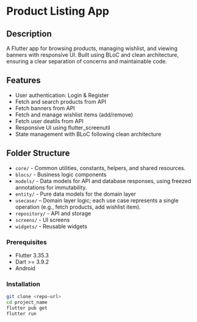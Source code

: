 # Product Listing App

## Description
A Flutter app for browsing products, managing wishlist, and viewing banners with responsive UI. Built using BLoC and clean architecture, ensuring a clear separation of concerns and maintainable code.

## Features
- User authentication: Login & Register
- Fetch and search products from API
- Fetch banners from API
- Fetch and manage wishlist items (add/remove)
- Fetch user deatils from API
- Responsive UI using flutter_screenutil
- State management with BLoC following clean architecture


## Folder Structure
- `core/` - Common utilities, constants, helpers, and shared resources.
- `blocs/` - Business logic components
- `models/` - Data models for API and database responses, using freezed annotations for immutability.
- `entity/` - Pure data models for the domain layer
- `usecase/`  – Domain layer logic; each use case represents a single operation (e.g., fetch products, add wishlist item).
- `repository/` - API and storage
- `screens/` - UI screens
- `widgets/` - Reusable widgets

### Prerequisites
- Flutter 3.35.3
- Dart >= 3.9.2
- Android

### Installation
```bash
git clone <repo-url>
cd project_name
flutter pub get
flutter run


